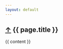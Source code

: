 ```yaml
---
layout: default
---
```


<article itemscope itemtype="http://schema.org/BlogPosting">
  <h1>
    <a href="{{ site.url }}/">&uarr;</a>
    {{ page.title }}
  </h1>

  {{ content }}

</article>

